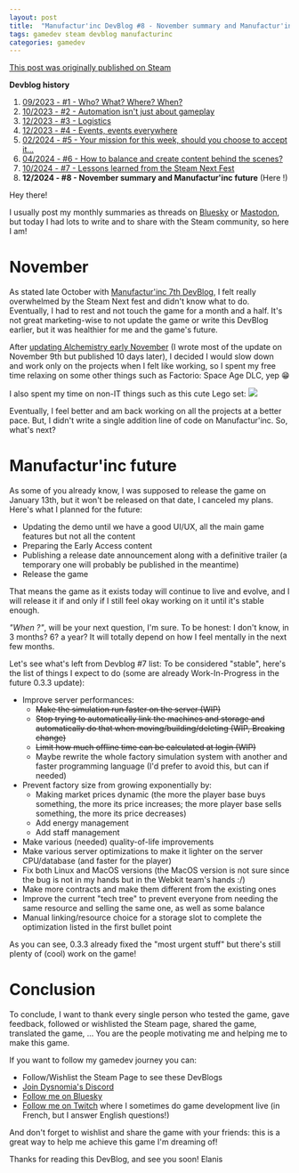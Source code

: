 ```yaml
---
layout: post
title:  "Manufactur'inc DevBlog #8 - November summary and Manufactur'inc future"
tags: gamedev steam devblog manufacturinc
categories: gamedev
---
```


[This post was originally published on Steam](https://store.steampowered.com/news/app/2146380/view/519699278946371779)

**Devblog history**
1. [09/2023 - #1 - Who? What? Where? When?](https://store.steampowered.com/news/app/2146380/view/7184986051960660929)
2. [10/2023 - #2 - Automation isn't just about gameplay](https://store.steampowered.com/news/app/2146380/view/3737483611565199154)
3. [12/2023 - #3 - Logistics](https://store.steampowered.com/news/app/2146380/view/3883856311467351828)
4. [12/2023 - #4 - Events, events everywhere](https://store.steampowered.com/news/app/2146380/view/3883856311496283654)
5. [02/2024 - #5 - Your mission for this week, should you choose to accept it...](https://store.steampowered.com/news/app/2146380/view/4160833394874745089)
6. [04/2024 - #6 - How to balance and create content behind the scenes?](https://store.steampowered.com/news/app/2146380/view/4194615462179930723)
7. [10/2024 - #7 - Lessons learned from the Steam Next Fest](https://store.steampowered.com/news/app/2146380/view/4529024222460953609)
8. **12/2024 - #8 - November summary and Manufactur'inc future**  (Here !)

Hey there!

I usually post my monthly summaries as threads on [Bluesky](https://bsky.app/profile/elanis.eu/post/3l6paeuomba2f) or [Mastodon](https://mastodon.gamedev.place/@Elanis/113322267008349043), but today I had lots to write and to share with the Steam community, so here I am!

# November

As stated late October with [Manufactur'inc 7th DevBlog](https://store.steampowered.com/news/app/2146380/view/4529024222460953609), I felt really overwhelmed by the Steam Next fest and didn't know what to do. Eventually, I had to rest and not touch the game for a month and a half. It's not great marketing-wise to not update the game or write this DevBlog earlier, but it was healthier for me and the game's future.

After [updating Alchemistry early November](https://store.steampowered.com/news/app/1730540/view/4449088504440292200) (I wrote most of the update on November 9th but published 10 days later), I decided I would slow down and work only on the projects when I felt like working, so I spent my free time relaxing on some other things such as Factorio: Space Age DLC, yep 😁

I also spent my time on non-IT things such as this cute Lego set:
![](/assets/img/2024-12-10_lego_set.jpg)

Eventually, I feel better and am back working on all the projects at a better pace. But, I didn't write a single addition line of code on Manufactur'inc. So, what's next?

# Manufactur'inc future

As some of you already know, I was supposed to release the game on January 13th, but it won't be released on that date, I canceled my plans.
Here's what I planned for the future:
- Updating the demo until we have a good UI/UX, all the main game features but not all the content
- Preparing the Early Access content
- Publishing a release date announcement along with a definitive trailer (a temporary one will probably be published in the meantime)
- Release the game

That means the game as it exists today will continue to live and evolve, and I will release it if and only if I still feel okay working on it until it's stable enough.

*"When ?"*, will be your next question, I'm sure. To be honest: I don't know, in 3 months? 6? a year?
It will totally depend on how I feel mentally in the next few months.

Let's see what's left from Devblog #7 list:
To be considered "stable", here's the list of things I expect to do (some are already Work-In-Progress in the future 0.3.3 update):
- Improve server performances:
	- ~~Make the simulation run faster on the server (WIP)~~
	- ~~Stop trying to automatically link the machines and storage and automatically do that when moving/building/deleting (WIP, Breaking change)~~
	- ~~Limit how much offline time can be calculated at login (WIP)~~
	- Maybe rewrite the whole factory simulation system with another and faster programming language (I'd prefer to avoid this, but can if needed)
- Prevent factory size from growing exponentially by:
	- Making market prices dynamic (the more the player base buys something, the more its price increases; the more player base sells something, the more its price decreases)
	- Add energy management 
	- Add staff management 
- Make various (needed) quality-of-life improvements
- Make various server optimizations to make it lighter on the server CPU/database (and faster for the player)
- Fix both Linux and MacOS versions (the MacOS version is not sure since the bug is not in my hands but in the Webkit team's hands :/)
- Make more contracts and make them different from the existing ones
- Improve the current "tech tree" to prevent everyone from needing the same resource and selling the same one, as well as some balance
- Manual linking/resource choice for a storage slot to complete the optimization listed in the first bullet point

As you can see, 0.3.3 already fixed the "most urgent stuff" but there's still plenty of (cool) work on the game!

# Conclusion

To conclude, I want to thank every single person who tested the game, gave feedback, followed or wishlisted the Steam page, shared the game, translated the game, ... You are the people motivating me and helping me to make this game.

If you want to follow my gamedev journey you can:
- Follow/Wishlist the Steam Page to see these DevBlogs
- [Join Dysnomia's Discord](https://discord.com/invite/c8aARey)
- [Follow me on Bluesky](https://bsky.app/profile/elanis.eu)
- [Follow me on Twitch](https://www.twitch.tv/elanis42) where I sometimes do game development live (in French, but I answer English questions!)

And don't forget to wishlist and share the game with your friends: this is a great way to help me achieve this game I'm dreaming of!

Thanks for reading this DevBlog, and see you soon!
Elanis